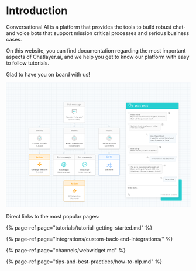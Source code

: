 # Introduction

Conversational AI is a platform that provides the tools to build robust chat- and voice bots that support mission critical processes and serious business cases.

On this website, you can find documentation regarding the most important aspects of Chatlayer.ai, and we help you get to know our platform with easy to follow tutorials.

Glad to have you on board with us!

![](.gitbook/assets/image%20%28160%29.png)

Direct links to the most popular pages:

{% page-ref page="tutorials/tutorial-getting-started.md" %}

{% page-ref page="integrations/custom-back-end-integrations/" %}

{% page-ref page="channels/webwidget.md" %}

{% page-ref page="tips-and-best-practices/how-to-nlp.md" %}

